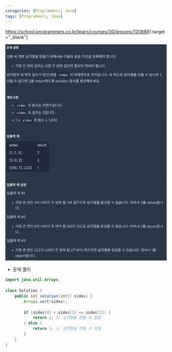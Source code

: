 ```yaml
---
categories: [Programmers, Java]
tags: [Programmers, Java] 
---
```


<https://school.programmers.co.kr/learn/courses/30/lessons/120889>{:target="_blank"}

![문제](/assets/img/programmers/java/%EC%82%BC%EA%B0%81%ED%98%95%EC%9D%98_%EC%99%84%EC%84%B1%EC%A1%B0%EA%B1%B4(1).png)

- 문제 풀이

```java
import java.util.Arrays;

class Solution {
    public int solution(int[] sides) {
        Arrays.sort(sides);
        
        if (sides[0] + sides[1] <= sides[2]) {
            return 2; // 삼각형을 만들 수 없음
        } else {
            return 1; // 삼각형을 만들 수 있음
        }
    }
}
```